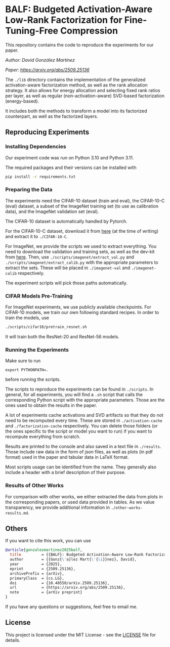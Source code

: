 # BALF: Budgeted Activation-Aware Low-Rank Factorization for Fine-Tuning-Free Compression

This repository contains the code to reproduce the experiments for our paper.

*Author: David González Martínez*

*Paper: https://arxiv.org/abs/2509.25136*

The `./lib` directory contains the implementation of the generalized activation-aware factorization method, as well as the rank allocation strategy.
It also allows for energy allocation and selecting fixed rank ratios per layer, as well as regular (non-activation-aware) SVD-based factorization (energy-based).

It includes both the methods to transform a model into its factorized counterpart, as well as the factorized layers.


## Reproducing Experiments

### Installing Dependencies

Our experiment code was run on Python 3.10 and Python 3.11.

The required packages and their versions can be installed with
```bash
pip install -r requirements.txt
```


### Preparing the Data

The experiments need the CIFAR-10 dataset (train and eval), the CIFAR-10-C (eval) dataset, a subset of the ImageNet training set (to use as calibration data), and the ImageNet validation set (eval).

The CIFAR-10 dataset is automatically handled by Pytorch.

For the CIFAR-10-C dataset, download it from [here](https://zenodo.org/record/2535967#.Yk1n6HZBzDI) (at the time of writing) and extract it to `./CIFAR-10-C`.

For ImageNet, we provide the scripts we used to extract everything. You need to download the validation and training sets, as well as the dev-kit from [here](http://www.image-net.org/download). Then, use `./scripts/imagenet/extract_val.py` and `./scripts/imagenet/extract_calib.py` with the appropriate parameters to extract the sets. These will be placed in `./imagenet-val` and `./imagenet-calib` respectively.

The experiment scripts will pick those paths automatically.


### CIFAR Models Pre-Training

For ImageNet experiments, we use publicly available checkpoints. For CIFAR-10 models, we train our own following standard recipes. In order to train the models, use
```bash
./scripts/cifar10/pretrain_resnet.sh
```
It will train both the ResNet-20 and ResNet-56 models.


### Running the Experiments

Make sure to run
```
export PYTHONPATH=.
```
before running the scripts.

The scripts to reproduce the experiments can be found in `./scripts`. In general, for all experiments, you will find a ``.sh`` script that calls the corresponding Python script with the appropriate parameters. Those are the ones used to obtain the results in the paper. 

A lot of experiments cache activations and SVD artifacts so that they do not need to be recomputed every time. These are stored in `./activation-cache` and `./factorization-cache` respectively. You can delete those folders (or the ones specific to the script or model you want to run) if you want to recompute everything from scratch.

Results are printed to the console and also saved in a text file in `./results`. Those include raw data in the form of json files, as well as plots (in pdf format) used in the paper and tabular data in LaTeX format.

Most scripts usage can be identified from the name. They generally also include a header with a brief description of their purpose.

### Results of Other Works
For comparison with other works, we either extracted the data from plots in the corresponding papers, or used data provided in tables. As we value transparency, we provide additional information in `./other-works-results.md`.

## Others

If you want to cite this work, you can use

```bibtex
@article{gonzalezmartinez2025balf,
  title         = {{BALF}: Budgeted Activation-Aware Low-Rank Factorization for Fine-Tuning-Free Model Compression,
  author        = {{Gonz{\'a}lez Mart{\'{\i}}nez}, David},
  year          = {2025},
  eprint        = {2509.25136},
  archivePrefix = {arXiv},
  primaryClass  = {cs.LG},
  doi           = {10.48550/arXiv.2509.25136},
  url           = {https://arxiv.org/abs/2509.25136},
  note          = {arXiv preprint}
}
```

If you have any questions or suggestions, feel free to email me.

## License
This project is licensed under the MIT License - see the [LICENSE](LICENSE) file for details.
